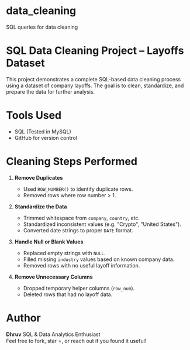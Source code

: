 # data_cleaning
SQL queries for data cleaning

# SQL Data Cleaning Project – Layoffs Dataset

This project demonstrates a complete SQL-based data cleaning process using a dataset of company layoffs. The goal is to clean, standardize, and prepare the data for further analysis.

# Tools Used

- SQL (Tested in MySQL)
- GitHub for version control


# Cleaning Steps Performed

1. **Remove Duplicates**
   - Used `ROW_NUMBER()` to identify duplicate rows.
   - Removed rows where row number > 1.

2. **Standardize the Data**
   - Trimmed whitespace from `company`, `country`, etc.
   - Standardized inconsistent values (e.g. "Crypto", "United States").
   - Converted date strings to proper `DATE` format.

3. **Handle Null or Blank Values**
   - Replaced empty strings with `NULL`.
   - Filled missing `industry` values based on known company data.
   - Removed rows with no useful layoff information.

4. **Remove Unnecessary Columns**
   - Dropped temporary helper columns (`row_num`).
   - Deleted rows that had no layoff data.



# Author

**Dhruv**
SQL & Data Analytics Enthusiast  
Feel free to fork, star ⭐, or reach out if you found it useful!

